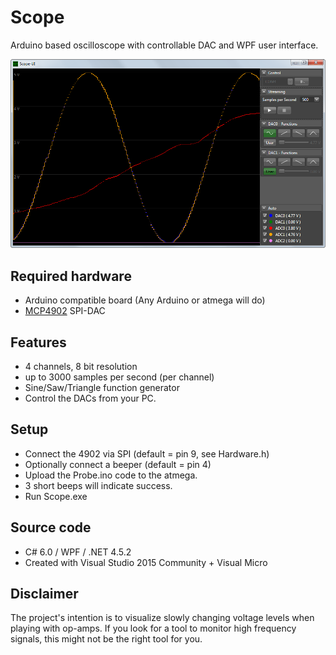 # Scope
Arduino based oscilloscope with controllable DAC and WPF user interface.

![User interface](media/Scope-0.1.png)

## Required hardware
+ Arduino compatible board (Any Arduino or atmega will do)
+ [MCP4902](http://ww1.microchip.com/downloads/en/DeviceDoc/22250A.pdf) SPI-DAC

## Features
+ 4 channels, 8 bit resolution
+ up to 3000 samples per second (per channel)
+ Sine/Saw/Triangle function generator
+ Control the DACs from your PC.

## Setup
+ Connect the 4902 via SPI (default = pin 9, see Hardware.h)
+ Optionally connect a beeper (default = pin 4)
+ Upload the Probe.ino code to the atmega.
+ 3 short beeps will indicate success.
+ Run Scope.exe

## Source code
+ C# 6.0 / WPF / .NET 4.5.2
+ Created with Visual Studio 2015 Community + Visual Micro

## Disclaimer
The project's intention is to visualize slowly changing voltage levels when playing with op-amps.
If you look for a tool to monitor high frequency signals, this might not be the right tool for you.
